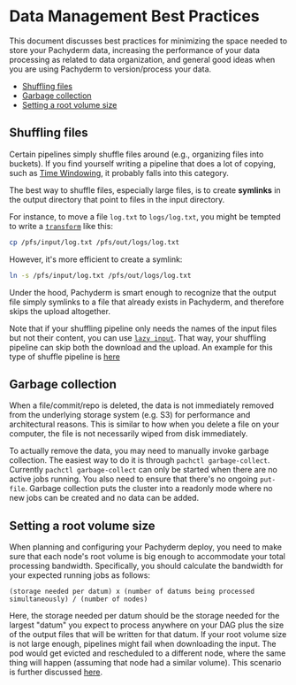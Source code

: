 # Data Management Best Practices

This document discusses best practices for minimizing the space needed to store your Pachyderm data, increasing the performance of your data processing as related to data organization, and general good ideas when you are using Pachyderm to version/process your data.

- [Shuffling files](#shuffling-files)
- [Garbage collection](#garbage-collection)
- [Setting a root volume size](#setting-a-root-volume-size)

## Shuffling files

Certain pipelines simply shuffle files around (e.g., organizing files into buckets).  If you find yourself writing a pipeline that does a lot of copying, such as [Time Windowing](http://docs.pachyderm.io/en/latest/cookbook/time_windows.html), it probably falls into this category.

The best way to shuffle files, especially large files, is to create **symlinks** in the output directory that point to files in the input directory.

For instance, to move a file `log.txt` to `logs/log.txt`, you might be tempted to write a [`transform`](http://pachyderm.readthedocs.io/en/latest/reference/pipeline_spec.html#transform-required) like this:

```sh
cp /pfs/input/log.txt /pfs/out/logs/log.txt
```

However, it's more efficient to create a symlink:

```sh
ln -s /pfs/input/log.txt /pfs/out/logs/log.txt
```

Under the hood, Pachyderm is smart enough to recognize that the output file simply symlinks to a file that already exists in Pachyderm, and therefore skips the upload altogether.

Note that if your shuffling pipeline only needs the names of the input files but not their content, you can use [`lazy input`](http://pachyderm.readthedocs.io/en/latest/reference/pipeline_spec.html#pfs-input).  That way, your shuffling pipeline can skip both the download and the upload. An example for this type of shuffle pipeline is [here](https://github.com/pachyderm/pachyderm/tree/master/doc/examples/lazy_shuffle)

## Garbage collection

When a file/commit/repo is deleted, the data is not immediately removed from the underlying storage system (e.g. S3) for performance and architectural reasons.  This is similar to how when you delete a file on your computer, the file is not necessarily wiped from disk immediately.

To actually remove the data, you may need to manually invoke garbage collection.  The easiest way to do it is through `pachctl garbage-collect`.  Currently `pachctl garbage-collect` can only be started when there are no active jobs running.  You also need to ensure that there's no ongoing `put-file`.  Garbage collection puts the cluster into a readonly mode where no new jobs can be created and no data can be added.

## Setting a root volume size

When planning and configuring your Pachyderm deploy, you need to make sure that each node's root volume is big enough to accommodate your total processing bandwidth. Specifically, you should calculate the bandwidth for your expected running jobs as follows:

```
(storage needed per datum) x (number of datums being processed simultaneously) / (number of nodes)
```

Here, the storage needed per datum should be the storage needed for the largest "datum" you expect to process anywhere on your DAG plus the size of the output files that will be written for that datum.  If your root volume size is not large enough, pipelines might fail when downloading the input. The pod would get evicted and rescheduled to a different node, where the same thing will happen (assuming that node had a similar volume). This scenario is further discussed [here](general_troubleshooting.html#all-your-pods--jobs-get-evicted).
